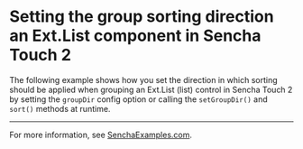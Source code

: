 # Setting the group sorting direction an Ext.List component in Sencha Touch 2 #

The following example shows how you set the direction in which sorting should be applied when grouping an Ext.List (list) control in Sencha Touch 2 by setting the `groupDir` config option or calling the `setGroupDir()` and `sort()` methods at runtime.

---

For more information, see [SenchaExamples.com](http://senchaexamples.com/2012/03/15/setting-the-group-sorting-direction-an-ext-list-component-in-sencha-touch-2/).

